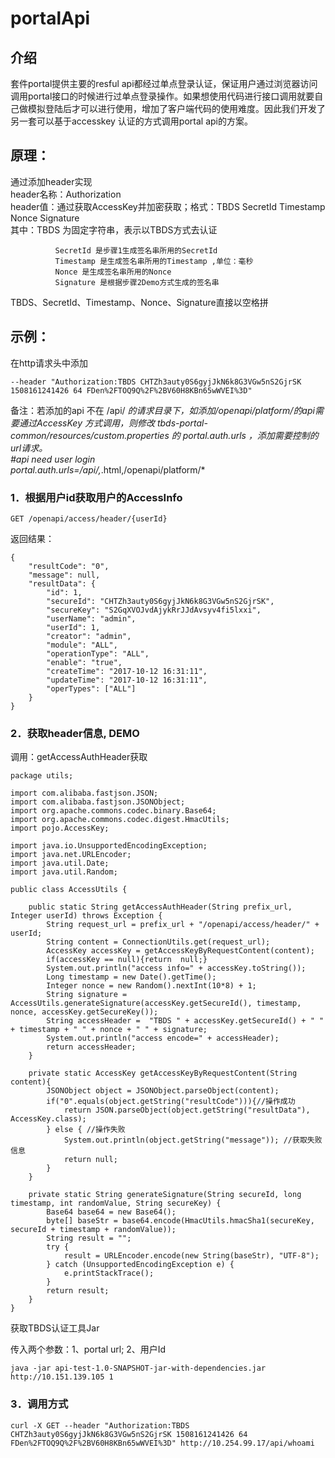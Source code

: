 # portalApi

## 介绍

套件portal提供主要的resful api都经过单点登录认证，保证用户通过浏览器访问调用portal接口的时候进行过单点登录操作。如果想使用代码进行接口调用就要自己做模拟登陆后才可以进行使用，增加了客户端代码的使用难度。因此我们开发了另一套可以基于accesskey 认证的方式调用portal api的方案。

## 原理：

通过添加header实现  
header名称：Authorization  
header值：通过获取AccessKey并加密获取；格式：TBDS SecretId Timestamp Nonce Signature  
其中：TBDS 为固定字符串，表示以TBDS方式去认证

```text
          SecretId 是步骤1生成签名串所用的SecretId 
          Timestamp 是生成签名串所用的Timestamp ,单位：毫秒 
          Nonce 是生成签名串所用的Nonce 
          Signature 是根据步骤2Demo方式生成的签名串
```

TBDS、SecretId、Timestamp、Nonce、Signature直接以空格拼

## 示例：

在http请求头中添加

```text
--header "Authorization:TBDS CHTZh3auty0S6gyjJkN6k8G3VGw5nS2GjrSK 1508161241426 64 FDen%2FTOQ9Q%2F%2BV60H8KBn65wWVEI%3D"
```

备注：若添加的api 不在 /api/ _的请求目录下，如添加/openapi/platform/_的api需要通过AccessKey 方式调用，则修改 tbds-portal-common/resources/custom.properties 的 portal.auth.urls ，添加需要控制的url请求。  
\#api need user login  
portal.auth.urls=/api/_,_.html,/openapi/platform/\*

### 1．根据用户id获取用户的AccessInfo

```text
GET /openapi/access/header/{userId}
```

返回结果：

```text
{
    "resultCode": "0",
    "message": null,
    "resultData": {
        "id": 1,
        "secureId": "CHTZh3auty0S6gyjJkN6k8G3VGw5nS2GjrSK",
        "secureKey": "S2GqXVOJvdAjykRrJJdAvsyv4fi5lxxi",
        "userName": "admin",
        "userId": 1,
        "creator": "admin",
        "module": "ALL",
        "operationType": "ALL",
        "enable": "true",
        "createTime": "2017-10-12 16:31:11",
        "updateTime": "2017-10-12 16:31:11",
        "operTypes": ["ALL"]
    }
}
```

### 2．获取header信息, DEMO

调用：getAccessAuthHeader获取

```text
package utils;

import com.alibaba.fastjson.JSON;
import com.alibaba.fastjson.JSONObject;
import org.apache.commons.codec.binary.Base64;
import org.apache.commons.codec.digest.HmacUtils;
import pojo.AccessKey;

import java.io.UnsupportedEncodingException;
import java.net.URLEncoder;
import java.util.Date;
import java.util.Random;

public class AccessUtils {

    public static String getAccessAuthHeader(String prefix_url, Integer userId) throws Exception {
        String request_url = prefix_url + "/openapi/access/header/" + userId;
        String content = ConnectionUtils.get(request_url);
        AccessKey accessKey = getAccessKeyByRequestContent(content);
        if(accessKey == null){return  null;}
        System.out.println("access info=" + accessKey.toString());
        Long timestamp = new Date().getTime();
        Integer nonce = new Random().nextInt(10*8) + 1;
        String signature = AccessUtils.generateSignature(accessKey.getSecureId(), timestamp, nonce, accessKey.getSecureKey());
        String accessHeader =  "TBDS " + accessKey.getSecureId() + " " + timestamp + " " + nonce + " " + signature;
        System.out.println("access encode=" + accessHeader);
        return accessHeader;
    }

    private static AccessKey getAccessKeyByRequestContent(String content){
        JSONObject object = JSONObject.parseObject(content);
        if("0".equals(object.getString("resultCode"))){//操作成功
            return JSON.parseObject(object.getString("resultData"), AccessKey.class);
        } else { //操作失败
            System.out.println(object.getString("message")); //获取失败信息
            return null;
        }
    }

    private static String generateSignature(String secureId, long timestamp, int randomValue, String secureKey) {
        Base64 base64 = new Base64();
        byte[] baseStr = base64.encode(HmacUtils.hmacSha1(secureKey, secureId + timestamp + randomValue));
        String result = "";
        try {
            result = URLEncoder.encode(new String(baseStr), "UTF-8");
        } catch (UnsupportedEncodingException e) {
            e.printStackTrace();
        }
        return result;
    }
}
```

获取TBDS认证工具Jar

传入两个参数：1、portal url; 2、用户Id

```text
java -jar api-test-1.0-SNAPSHOT-jar-with-dependencies.jar http://10.151.139.105 1
```

### 3．调用方式

```text
curl -X GET --header "Authorization:TBDS CHTZh3auty0S6gyjJkN6k8G3VGw5nS2GjrSK 1508161241426 64 FDen%2FTOQ9Q%2F%2BV60H8KBn65wWVEI%3D" http://10.254.99.17/api/whoami
```

